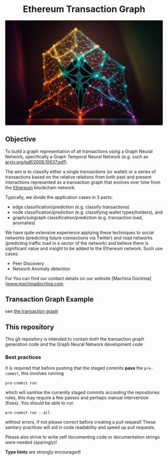 <h1 align="center"> Ethereum Transaction Graph</h1>

<p align="center">
    <img src="assets/Ethereum_Graph.png">
</p>

## Objective

To build a graph representation of all transactions using a Graph Neural Network, specifically a Graph Temporal
Neural Network (e.g. such as [arxiv.org/pdf/2006.10637.pdf](https://arxiv.org/pdf/2006.10637.pdf)).

The aim is to classify either a single transactions (or wallet) or a series of transactions based on the relative
relations from both past and present interactions represented as a transaction graph that evolves over time from the
[Ethereum](https://ethereum.org/en/) blockchain network.

Typically, we divide the application cases in 3 parts:
 - edge classification/prediction (e.g. classify transactions)
 - node classification/prediction (e.g. classifying wallet types/holders), and
 - graph/subgraph classification/prediction (e.g. transaction load, anomalies)

We have quite extensive experience applying these techniques to social networks (predicting future connections
via Twitter) and road networks (predicting traffic load in a sector of the network) and believe there is significant
value and insight to be added to the Ethereum network. Such use cases:

 - Peer Discovery
 - Network Anomaly detection

For You can find our contact details on our website [Machina Doctrina](www.machinadocrtina.com

## Transaction Graph Example
see [the transaction graph](TransactionGraph/transaction_graph.html)


## This repository
This git repository is intended to contain both the transaction graph generation code and the Graph Neural Network
development code

### Best practices
It is required that before pushing that the staged commits __pass__ the `pre-commit`, this involves running

    pre-commit run

which will sanitise the currently staged commits according the repositories rules, this may require a few passes and
perhaps manual intervention (fixes). You should be able to run

    pre-commit run --all

without errors, if not please correct before creating a pull request!
These sanitary practices will aid in code readability and speed up pull requests.

Please also strive to write self documenting code or documentation strings were needed (sparingly)!

__Type hints__ are strongly encouraged!
